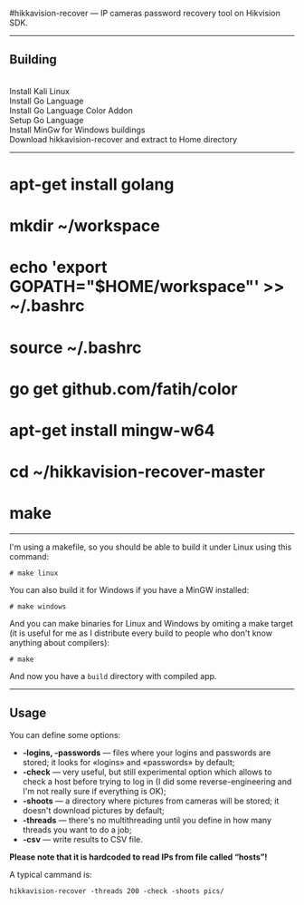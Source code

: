 #hikkavision-recover — IP cameras password recovery tool on Hikvision SDK.

---

## Building
<br>
Install Kali Linux
<br>
Install Go Language
<br>
Install Go Language Color Addon
<br>
Setup Go Language
<br>
Install MinGw for Windows buildings
<br>
Download hikkavision-recover and extract to Home directory

---------------------------------------------------

# apt-get install golang
# mkdir ~/workspace
# echo 'export GOPATH="$HOME/workspace"' >> ~/.bashrc
# source ~/.bashrc
# go get github.com/fatih/color
# apt-get install mingw-w64
# cd ~/hikkavision-recover-master
# make

---------------------------------------------------

I'm using a makefile, so you should be able to build it under Linux using this command:

    # make linux


You can also build it for Windows if you have a MinGW installed:

    # make windows

    
And you can make binaries for Linux and Windows by omiting a make target (it is useful for me as I distribute every build to people who don't know anything about compilers):

    # make


And now you have a `build` directory with compiled app.

---

## Usage

You can define some options:

* __-logins, -passwords__ — files where your logins and passwords are stored; it looks for «logins» and «passwords» by default;
* __-check__ — very useful, but still experimental option which allows to check a host before trying to log in (I did some reverse-engineering and I'm not really sure if everything is OK);
* __-shoots__ — a directory where pictures from cameras will be stored; it doesn't download pictures by default;
* __-threads__ — there's no multithreading until you define in how many threads you want to do a job;
* __-csv__ — write results to CSV file.


__Please note that it is hardcoded to read IPs from file called “hosts”!__

A typical cammand is:

    hikkavision-recover -threads 200 -check -shoots pics/
